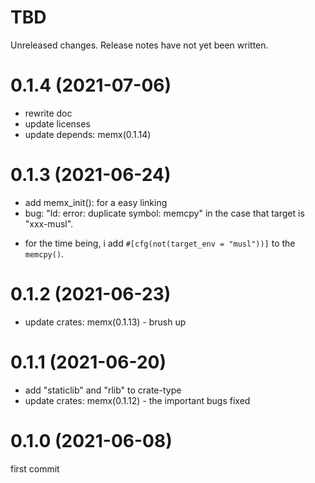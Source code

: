 TBD
===
Unreleased changes. Release notes have not yet been written.

0.1.4 (2021-07-06)
=====

* rewrite doc
* update licenses
* update depends: memx(0.1.14)

0.1.3 (2021-06-24)
=====

* add memx_init(): for a easy linking
* bug: "ld: error: duplicate symbol: memcpy" in the case that target is "xxx-musl".
 - for the time being, i add `#[cfg(not(target_env = "musl"))]` to the `memcpy()`.

0.1.2 (2021-06-23)
=====

* update crates: memx(0.1.13) - brush up

0.1.1 (2021-06-20)
=====

* add "staticlib" and "rlib" to crate-type
* update crates: memx(0.1.12) - the important bugs fixed

0.1.0 (2021-06-08)
=====

first commit
